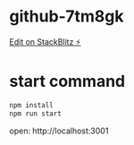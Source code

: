 # github-7tm8gk

[Edit on StackBlitz ⚡️](https://stackblitz.com/edit/github-7tm8gk)

# start command 

```bash
npm install
npm run start
```

open: http://localhost:3001